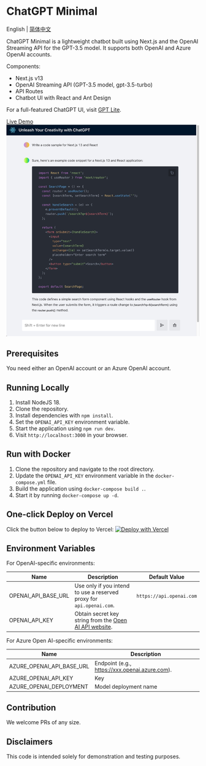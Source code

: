 # ChatGPT Minimal

English | [简体中文](./README.zh-CN.md)

ChatGPT Minimal is a lightweight chatbot built using Next.js and the OpenAI Streaming API for the GPT-3.5 model. It supports both OpenAI and Azure OpenAI accounts.

Components:

- Next.js v13
- OpenAI Streaming API (GPT-3.5 model, gpt-3.5-turbo)
- API Routes
- Chatbot UI with React and Ant Design

For a full-featured ChatGPT UI, visit [GPT Lite](https://github.com/blrchen/gptlite).

[Live Demo](https://gptlite-minimal.vercel.app)
![demo](./docs/images/demo.jpg)

## Prerequisites

You need either an OpenAI account or an Azure OpenAI account.

## Running Locally

1. Install NodeJS 18.
2. Clone the repository.
3. Install dependencies with `npm install`.
4. Set the `OPENAI_API_KEY` environment variable.
5. Start the application using `npm run dev`.
6. Visit `http://localhost:3000` in your browser.

## Run with Docker

1. Clone the repository and navigate to the root directory.
2. Update the `OPENAI_API_KEY` environment variable in the `docker-compose.yml` file.
3. Build the application using `docker-compose build .`.
4. Start it by running `docker-compose up -d`.

## One-click Deploy on Vercel

Click the button below to deploy to Vercel:
[![Deploy with Vercel](https://vercel.com/button)](https://vercel.com/new/clone?repository-url=https%3A%2F%2Fgithub.com%2Fblrchen%2Fgptlite-minimal&project-name=gptlite-minimal&framework=nextjs&repository-name=gptlite-minimal)

## Environment Variables

For OpenAI-specific environments:

| Name                | Description                                                                                            | Default Value            |
| ------------------- | ------------------------------------------------------------------------------------------------------ | ------------------------ |
| OPENAI_API_BASE_URL | Use only if you intend to use a reserved proxy for `api.openai.com`.                                   | `https://api.openai.com` |
| OPENAI_API_KEY      | Obtain secret key string from the [Open AI API website](https://platform.openai.com/account/api-keys). |

For Azure Open AI-specific environments:

| Name                      | Description                                    |
| ------------------------- | ---------------------------------------------- |
| AZURE_OPENAI_API_BASE_URL | Endpoint (e.g., https://xxx.openai.azure.com). |
| AZURE_OPENAI_API_KEY      | Key                                            |
| AZURE_OPENAI_DEPLOYMENT   | Model deployment name                          |

## Contribution

We welcome PRs of any size.

## Disclaimers

This code is intended solely for demonstration and testing purposes.
